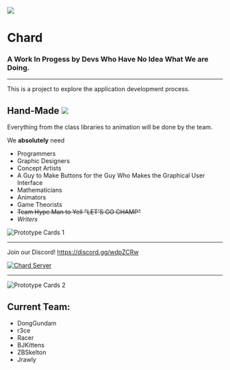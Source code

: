 ![](https://docs.google.com/drawings/d/e/2PACX-1vRdi5OTdEpOXk6w-jRzViC1hIeFSW-7BZ2C87ahU4XWQJN_T7c-TtgmZCatfmHln2uI4zTVDMC_NcBh/pub?w=307&h=107)

# Chard 

### A Work In Progess by Devs Who Have No Idea What We are Doing.

---

This is a project to explore the application development process. 

## Hand-Made ![](https://docs.google.com/drawings/d/e/2PACX-1vSbQuf4syuvDRSucI15IMcUP-VoPRBcuH8zEZNxRBDglmCAbyMCtbN3I6_28gK8-rkE-hKfsz3P-oz9/pub?w=50&h=50)

Everything from the class libraries to animation will be done by the team.

We __absolutely__ need 

- Programmers
- Graphic Designers
- Concept Artists
- A Guy to Make Buttons for the Guy Who Makes the Graphical User Interface 
- Mathematicians
- Animators
- Game Theorists
- ~~Team Hype Man to Yell "LET'S GO CHAMP"~~
- *Writers*

![Prototype Cards 1](https://docs.google.com/drawings/d/e/2PACX-1vRNZsbN2Ev4ZqPi_J2PKVV5JPQ18q_qVFdOoPvaJIhY3g19vfLWx5LVa6f_zhdJeb3Zhk7jN53yxVtE/pub?w=649&h=307)

***

Join our Discord! <https://discord.gg/wdpZCRw>

[![Chard Server](https://docs.google.com/drawings/d/e/2PACX-1vQsRXKLamBrlnxrageQ725ldWtwu2ZeArYsMkA5KN-MKAkj2t96SHaILkrO-Jo3_6KCbLBynLOMz6DK/pub?w=128&h=128)](https://discord.gg/wdpZCRw)

---

![Prototype Cards 2](https://docs.google.com/drawings/d/e/2PACX-1vRIsKlxMk8B6p1f-ThjlZuTmtrKicYT4vwDCbdVuzPMklVn1W51ovD6vz3e7MS732X_5LAywadLktP1/pub?w=649&h=307)

## Current Team:
- DongGundam
- r3ce
- Racer
- BJKittens
- ZBSkelton
- Jrawly
